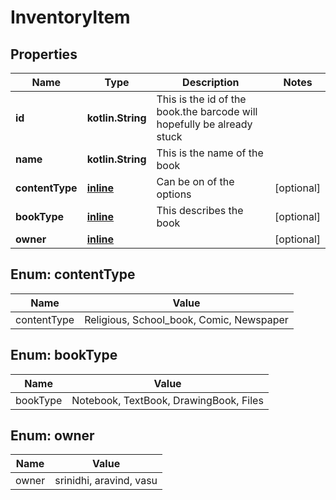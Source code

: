
# InventoryItem

## Properties
Name | Type | Description | Notes
------------ | ------------- | ------------- | -------------
**id** | **kotlin.String** | This is the id of the book.the barcode will hopefully be already stuck | 
**name** | **kotlin.String** | This is the name of the book | 
**contentType** | [**inline**](#ContentTypeEnum) | Can be on of the options |  [optional]
**bookType** | [**inline**](#BookTypeEnum) | This describes the book |  [optional]
**owner** | [**inline**](#OwnerEnum) |  |  [optional]


<a name="ContentTypeEnum"></a>
## Enum: contentType
Name | Value
---- | -----
contentType | Religious, School_book, Comic, Newspaper


<a name="BookTypeEnum"></a>
## Enum: bookType
Name | Value
---- | -----
bookType | Notebook, TextBook, DrawingBook, Files


<a name="OwnerEnum"></a>
## Enum: owner
Name | Value
---- | -----
owner | srinidhi, aravind, vasu



